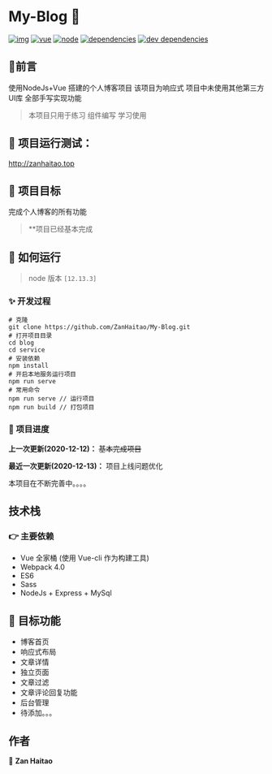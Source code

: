# My-Blog 👋

[![img](https://camo.githubusercontent.com/ad6f8c348d0f7b8491a0138a1b871b97f59e45a00d081ea29bdee15c55558f90/68747470733a2f2f7472617669732d63692e636f6d2f706f776572646f6e672f72656163742d74732d636f6d706f6e656e742d6c6962726172792e7376673f6272616e63683d6d6173746572)](https://camo.githubusercontent.com/ad6f8c348d0f7b8491a0138a1b871b97f59e45a00d081ea29bdee15c55558f90/68747470733a2f2f7472617669732d63692e636f6d2f706f776572646f6e672f72656163742d74732d636f6d706f6e656e742d6c6962726172792e7376673f6272616e63683d6d6173746572) [![vue](https://camo.githubusercontent.com/837bac02e9407d252a1571e4f99ff6e1f5e463e71c25ac9bf74a8a2728318fb7/68747470733a2f2f696d672e736869656c64732e696f2f62616467652f7675652d3e3d322e362e31312d73756363657373)](https://camo.githubusercontent.com/837bac02e9407d252a1571e4f99ff6e1f5e463e71c25ac9bf74a8a2728318fb7/68747470733a2f2f696d672e736869656c64732e696f2f62616467652f7675652d3e3d322e362e31312d73756363657373) [![node](https://camo.githubusercontent.com/9068474645bca3d3dd0d012a8bb38b8965d9496a816f75fe24dbca015b69af18/68747470733a2f2f696d672e736869656c64732e696f2f62616467652f6e6f64652d31322e31332e332d666139383361)](https://camo.githubusercontent.com/9068474645bca3d3dd0d012a8bb38b8965d9496a816f75fe24dbca015b69af18/68747470733a2f2f696d672e736869656c64732e696f2f62616467652f6e6f64652d31322e31332e332d666139383361) [![dependencies](https://camo.githubusercontent.com/5eec477c640c1a94e3626ab9cc867937fabbbb4a791ab9c7c2d771f363a55026/68747470733a2f2f696d672e736869656c64732e696f2f62616467652f646570656e64656e636965732d757020746f20646174652d386337616536)](https://camo.githubusercontent.com/5eec477c640c1a94e3626ab9cc867937fabbbb4a791ab9c7c2d771f363a55026/68747470733a2f2f696d672e736869656c64732e696f2f62616467652f646570656e64656e636965732d757020746f20646174652d386337616536) [![dev dependencies](https://camo.githubusercontent.com/81e4bfd04c6f4972bb572da085b23a26274818e4d2e97437dc24fa5ed942a164/68747470733a2f2f696d672e736869656c64732e696f2f62616467652f64657620646570656e64656e636965732d757020746f20646174652d343462643332)](https://camo.githubusercontent.com/81e4bfd04c6f4972bb572da085b23a26274818e4d2e97437dc24fa5ed942a164/68747470733a2f2f696d672e736869656c64732e696f2f62616467652f64657620646570656e64656e636965732d757020746f20646174652d343462643332)



## 💬前言

使用NodeJs+Vue 搭建的个人博客项目 该项目为响应式 项目中未使用其他第三方UI库 全部手写实现功能

> 本项目只用于练习 组件编写 学习使用

## 📣 项目运行测试：

http://zanhaitao.top

## 💪 项目目标

完成个人博客的所有功能

> **项目已经基本完成

## 🚀 如何运行

> node 版本 `[12.13.3]`

### ✨ 开发过程

```
# 克隆
git clone https://github.com/ZanHaitao/My-Blog.git
# 打开项目目录
cd blog
cd service
# 安装依赖
npm install
# 开启本地服务运行项目
npm run serve
# 常用命令
npm run serve // 运行项目
npm run build // 打包项目
```

### 👀 项目进度

**上一次更新(2020-12-12)：** ~~基本完成项目~~

**最近一次更新(2020-12-13)：** 项目上线问题优化

本项目在不断完善中。。。。

## 技术栈

### 👉 主要依赖

- Vue 全家桶 (使用 Vue-cli 作为构建工具)
- Webpack 4.0
- ES6
- Sass
- NodeJs + Express + MySql

## 📣 目标功能

-  博客首页
-  响应式布局
-  文章详情
-  独立页面
-  文章过滤
-  文章评论回复功能
-  后台管理
-  待添加。。。

## 作者

👤 **Zan Haitao**